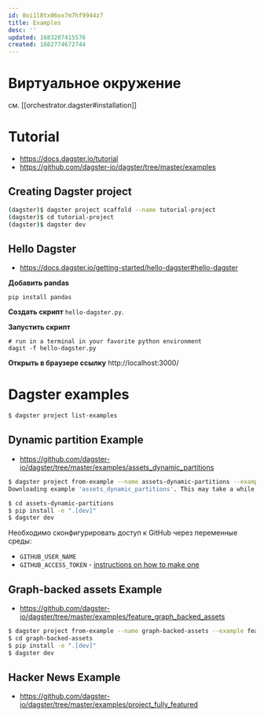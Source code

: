 ```yaml
---
id: 0oi1l8tx06ox7m7hf9944z7
title: Examples
desc: ''
updated: 1683207415576
created: 1682774672744
---
```


# Виртуальное окружение

см. [[orchestrator.dagster#installation]]

# Tutorial

* https://docs.dagster.io/tutorial
* https://github.com/dagster-io/dagster/tree/master/examples

## Creating Dagster project

```sh
(dagster)$ dagster project scaffold --name tutorial-project
(dagster)$ cd tutorial-project
(dagster)$ dagster dev
```

## Hello Dagster

* https://docs.dagster.io/getting-started/hello-dagster#hello-dagster

**Добавить pandas**

```
pip install pandas
```

**Создать скрипт** `hello-dagster.py`.

**Запустить скрипт** 

```
# run in a terminal in your favorite python environment
dagit -f hello-dagster.py
```

**Открыть в браузере ссылку** http://localhost:3000/

# Dagster examples

```sh
$ dagster project list-examples
```

## Dynamic partition Example

* https://github.com/dagster-io/dagster/tree/master/examples/assets_dynamic_partitions

```sh
$ dagster project from-example --name assets-dynamic-partitions --example assets_dynamic_partitions
Downloading example 'assets_dynamic_partitions'. This may take a while.

$ cd assets-dynamic-partitions
$ pip install -e ".[dev]"
$ dagster dev
```

Необходимо сконфигурировать доступ к GitHub через переменные среды:

* `GITHUB_USER_NAME`
* `GITHUB_ACCESS_TOKEN` - [instructions on how to make one](https://docs.github.com/en/authentication/keeping-your-account-and-data-secure/creating-a-personal-access-token)

## Graph-backed assets Example

* https://github.com/dagster-io/dagster/tree/master/examples/feature_graph_backed_assets

```sh
$ dagster project from-example --name graph-backed-assets --example feature_graph_backed_assets
$ cd graph-backed-assets
$ pip install -e ".[dev]"
$ dagster dev
```


## Hacker News Example

* https://github.com/dagster-io/dagster/tree/master/examples/project_fully_featured


